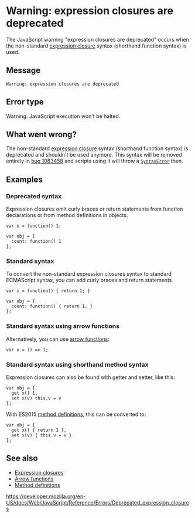 Warning: expression closures are deprecated
===========================================

The JavaScript warning "expression closures are deprecated" occurs when the non-standard [expression closure](https://developer.mozilla.org/en-US/docs/Web/JavaScript/Reference/Operators/Expression_closures) syntax (shorthand function syntax) is used.

Message
-------

    Warning: expression closures are deprecated

Error type
----------

Warning. JavaScript execution won't be halted.

What went wrong?
----------------

The non-standard [expression closure](https://developer.mozilla.org/en-US/docs/Web/JavaScript/Reference/Operators/Expression_closures) syntax (shorthand function syntax) is deprecated and shouldn't be used anymore. This syntax will be removed entirely in [bug 1083458](https://bugzilla.mozilla.org/show_bug.cgi?id=1083458) and scripts using it will throw a [`SyntaxError`](../global_objects/syntaxerror) then.

Examples
--------

### Deprecated syntax

Expression closures omit curly braces or return statements from function declarations or from method definitions in objects.

    var x = function() 1;

    var obj = {
      count: function() 1
    };

### Standard syntax

To convert the non-standard expression closures syntax to standard ECMAScript syntax, you can add curly braces and return statements.

    var x = function() { return 1; }

    var obj = {
      count: function() { return 1; }
    };

### Standard syntax using arrow functions

Alternatively, you can use [arrow functions](../functions/arrow_functions):

    var x = () => 1;

### Standard syntax using shorthand method syntax

Expression closures can also be found with getter and setter, like this:

    var obj = {
      get x() 1,
      set x(v) this.v = v
    };

With ES2015 [method definitions](../functions/method_definitions), this can be converted to:

    var obj = {
      get x() { return 1 },
      set x(v) { this.v = v }
    };

See also
--------

-   [Expression closures](https://developer.mozilla.org/en-US/docs/Web/JavaScript/Reference/Operators/Expression_closures)
-   [Arrow functions](../functions/arrow_functions)
-   [Method definitions](../functions/method_definitions)

<a href="https://developer.mozilla.org/en-US/docs/Web/JavaScript/Reference/Errors/Deprecated_expression_closures" class="_attribution-link">https://developer.mozilla.org/en-US/docs/Web/JavaScript/Reference/Errors/Deprecated_expression_closures</a>

